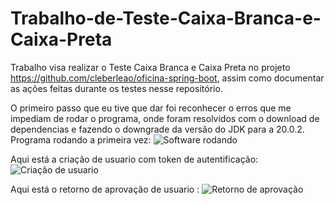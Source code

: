 # Trabalho-de-Teste-Caixa-Branca-e-Caixa-Preta
Trabalho visa realizar o Teste Caixa Branca e Caixa Preta no projeto https://github.com/cleberleao/oficina-spring-boot, assim como documentar as ações feitas durante os testes nesse repositório.

O primeiro passo que eu tive que dar foi reconhecer o erros que me impediam de rodar o programa, onde foram resolvidos com o download de dependencias e fazendo o downgrade da versão do JDK para a 20.0.2.
Programa rodando a primeira vez:
![Software rodando](https://github.com/user-attachments/assets/22208b1b-b5a4-47d3-8d64-f3354163baf7)


Aqui está a criação de usuario com token de autentificação:
![Criação de usuario](https://github.com/user-attachments/assets/7dd38e65-7c9f-46bf-90d2-d2c651b9fdf1)

Aqui está o retorno de aprovação de usuario :
![Retorno de aprovação](https://github.com/user-attachments/assets/4d4f49a3-45f3-4c5e-86e3-9e8c4ab6621b)

